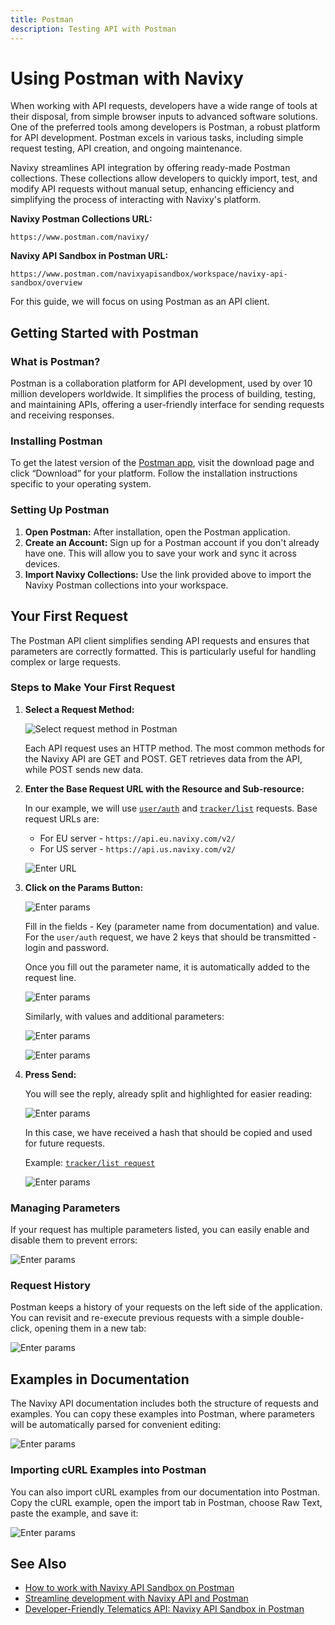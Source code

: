 ```yaml
---
title: Postman
description: Testing API with Postman 
---
```

# Using Postman with Navixy

When working with API requests, developers have a wide range of tools at their disposal, from simple browser inputs to advanced software solutions. One of the preferred tools among developers is Postman, a robust platform for API development. Postman excels in various tasks, including simple request testing, API creation, and ongoing maintenance.

Navixy streamlines API integration by offering ready-made Postman collections. These collections allow developers to quickly import, test, and modify API requests without manual setup, enhancing efficiency and simplifying the process of interacting with Navixy's platform.

**Navixy Postman Collections URL:**

```
https://www.postman.com/navixy/
```

**Navixy API Sandbox in Postman URL:**
```
https://www.postman.com/navixyapisandbox/workspace/navixy-api-sandbox/overview
```

For this guide, we will focus on using Postman as an API client.

## Getting Started with Postman

### What is Postman?

Postman is a collaboration platform for API development, used by over 10 million developers worldwide. It simplifies the process of building, testing, and maintaining APIs, offering a user-friendly interface for sending requests and receiving responses.

### Installing Postman

To get the latest version of the [Postman app](https://postman.com), visit the download page and click “Download” for your platform. Follow the installation instructions specific to your operating system.

### Setting Up Postman

1. **Open Postman:** After installation, open the Postman application.
2. **Create an Account:** Sign up for a Postman account if you don't already have one. This will allow you to save your work and sync it across devices.
3. **Import Navixy Collections:** Use the link provided above to import the Navixy Postman collections into your workspace.

## Your First Request

The Postman API client simplifies sending API requests and ensures that parameters are correctly formatted. This is particularly useful for handling complex or large requests.

### Steps to Make Your First Request

1. **Select a Request Method:**

    ![Select request method in Postman](./assets/postman_select.png)

    Each API request uses an HTTP method. The most common methods for the Navixy API are GET and POST. GET retrieves data from the API, while POST sends new data.

2. **Enter the Base Request URL with the Resource and Sub-resource:**

    In our example, we will use [`user/auth`](../user-api/backend-api/resources/commons/user/index.md#auth) and [`tracker/list`](../user-api/backend-api/resources/tracking/tracker/index.md#list) requests. Base request URLs are:

    * For EU server - `https://api.eu.navixy.com/v2/`
    * For US server - `https://api.us.navixy.com/v2/`

    ![Enter URL](./assets/enter-url.png)

3. **Click on the Params Button:**

    ![Enter params](./assets/postman_params.png)

    Fill in the fields - Key (parameter name from documentation) and value. For the `user/auth` request, we have 2 keys that should be transmitted - login and password.

    Once you fill out the parameter name, it is automatically added to the request line.

    ![Enter params](./assets/postman_params2.png)

    Similarly, with values and additional parameters: 

    ![Enter params](./assets/postman_params3.png)
    
    ![Enter params](./assets/postman_params4.png)

4. **Press Send:**

    You will see the reply, already split and highlighted for easier reading:

    ![Enter params](./assets/postman_body.png)

    In this case, we have received a hash that should be copied and used for future requests.

    Example: [`tracker/list request`](../user-api/backend-api/resources/tracking/tracker/index.md#list)

    ![Enter params](./assets/postman_tracker_list.png)

### Managing Parameters

If your request has multiple parameters listed, you can easily enable and disable them to prevent errors:

![Enter params](./assets/postman_params5.gif)

### Request History

Postman keeps a history of your requests on the left side of the application. You can revisit and re-execute previous requests with a simple double-click, opening them in a new tab:

![Enter params](./assets/postman_response.gif)

## Examples in Documentation

The Navixy API documentation includes both the structure of requests and examples. You can copy these examples into Postman, where parameters will be automatically parsed for convenient editing:

![Enter params](./assets/postman_apn.png)

### Importing cURL Examples into Postman

You can also import cURL examples from our documentation into Postman. Copy the cURL example, open the import tab in Postman, choose Raw Text, paste the example, and save it:

![Enter params](./assets/postman_curl_in.png)

## See Also

- [How to work with Navixy API Sandbox on Postman](https://www.postman.com/navixyapisandbox/workspace/navixy-api-sandbox/folder/8534541-b576926c-002f-42aa-8a4c-b67ee63096f9?action=share&source=copy-link&creator=8534541&ctx=documentation)
- [Streamline development with Navixy API and Postman](https://www.navixy.com/blog/streamline-development-with-navixy-api-and-postman/?from=docs_dev)
- [Developer-Friendly Telematics API: Navixy API Sandbox in Postman](https://www.navixy.com/blog/optimising-api-integration-navixy-api-sandbox-in-postman/?from=docs_dev)